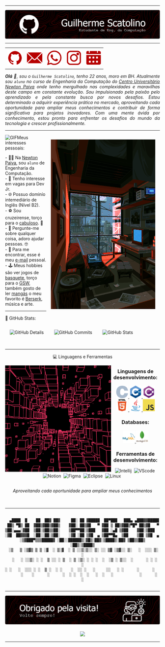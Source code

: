 -----

<div>
<img align="center" alt="Header" src="https://github.com/scatolinogui/scatolinogui/blob/main/img/github-header-image.png?raw=true"/>
</div>

-----

<div align="center">
<table>
<tr></tr>
 <td align="center" colspan="11"></td>
<tr>
<td><a href="https://github.com/scatolinogui" target="_blank"><img src="https://github.com/scatolinogui/scatolinogui/blob/main/img/github5.png?raw=true" width="50px" height="50px"/></a>
</td>
<td><a href="mailto:pereirascatolino@gmail.com" target="_blank"><img src="https://github.com/scatolinogui/scatolinogui/blob/main/img/gmail4.png?raw=true" width="50px" height="50px"/></a>
</td>
<td><a href="https://wa.me/5535999878144" target="_blank"><img src="https://github.com/scatolinogui/scatolinogui/blob/main/img/wpp3.png?raw=true" width="50px" height="50px"/></a>
</td>
<td><a href="https://www.instagram.com/scatolinogui/" target="_blank"><img src="https://github.com/scatolinogui/scatolinogui/blob/main/img/insta3.png?raw=true" width="50px" height="50px"/></a>
</td>
<td><a href="https://calendly.com/pereirascatolino/30min" target="_blank"><img src="https://github.com/scatolinogui/scatolinogui/blob/main/img/calendar4.png?raw=true" width="50px" height="50px"/></a>
</td>
<tr>
 <td align="center" colspan="11"></td>
</tr> 
</table>
</div>

<div align="justify">
<i><b>Olá</b> 👋, sou o <code>Guilherme Scatolino</code>, tenho 22 anos, moro em BH. Atualmente sou <code>aluno</code> no curso de Engenharia da Computação do <a href="https://newtonpaiva.br/" target="_blank">Centro Universitário Newton Paiva</a> onde tenho mergulhado nas complexidades e maravilhas deste campo em constante evolução. Sou impulsionado pela paixão pelo aprendizado e pela constante busca por novos desafios. Estou determinado a adquirir experiência prática no mercado, aproveitando cada oportunidade para ampliar meus conhecimentos e contribuir de forma significativa para projetos inovadores. Com uma mente ávida por conhecimento, estou pronto para enfrentar os desafios do mundo da tecnologia e crescer profissionalmente. </i> <br />
</div>

-----

<div>
<div>
<img align="right" alt="GIF" vspace="15" hspace="15" src="https://github.com/ScatolinoGui/ScatolinoGui/blob/main/img/side-gif.gif?raw=true"  width="340px" height="550px"/>
</div>

<img height="20" alt="GIF" src="https://github.com/scatolinogui/scatolinogui/blob/main/img/soulgem.gif?raw=true"/>Meus interesses pessoais:

<div align="left">
<p> 
- 👨‍🎓 Na <a href="https://newtonpaiva.br/" target="_blank">Newton Paiva</a>, sou <code>aluno</code> de Engenharia da Computação.<br/>
- 💼 Tenho interesse em vagas para Dev Jr.<br/>
- 🌐 Possuo dominío intemediário de Inglês (Nível B2).<br/>
- ⚽ Sou cruzeirense, torço para o <a href="https://www.cruzeiro.com.br/" target="_blank">cabuloso</a>. 🦊<br/>
- 💬 Pergunte-me sobre qualquer coisa, adoro ajudar pessoas. 🤓<br />
- 📧 Para me encontrar, esse é meu <a href="mailto:pereirascatolino@gmail.com" target="_blank">e-mail</a> pessoal.<br/>
- 🕹️ Meus hobbies são ver jogos de <a href="https://olympico.com.br/esportes/basquete/" target="_blank">basquete</a>, torço para o <a href="https://www.nba.com/warriors" target="_blank">GSW</a>, também gosto de ler <a href="https://pt.wikipedia.org/wiki/Mang%C3%A1" target="_blank">mangás</a> o meu favorito é <a href="https://pt.wikipedia.org/wiki/Berserk_(mang%C3%A1)" target="_blank">Berserk</a>, música e arte.<br/>
</p>
</div>
</div>

-----

📱 GitHub Stats:

<div align="left">
<img alt="GitHub Details" width="420px" src="http://github-profile-summary-cards.vercel.app/api/cards/profile-details?username=scatolinogui&theme=github_dark" vspace="15" hspace="15"/>
<img alt="GitHub Commits" width="200px" src="http://github-profile-summary-cards.vercel.app/api/cards/productive-time?username=scatolinogui&theme=github_dark" vspace="15" hspace="15"/>
<img alt="GitHub Stats" width="200px" src="http://github-profile-summary-cards.vercel.app/api/cards/stats?username=scatolinogui&theme=github_dark" vspace="15" hspace="15"/>

</div>
<br>

-----

<div align="center">

💻 Linguagens e Ferramentas

<img src="https://github.com/ScatolinoGui/ScatolinoGui/blob/main/img/side-gif-2.gif?raw=true" min-width="400px" max-width="345px" width="345px" align="left" alt="Square Gif">

### Linguagens de desenvolvimento:

<div align="center">
  <a href="https://www.cprogramming.com/" target="_blank" rel="noreferrer"> <img src="https://raw.githubusercontent.com/devicons/devicon/master/icons/c/c-original.svg" alt="c" width="40" height="40"/> 
  </a>
  <a href="https://www.w3schools.com/cpp/" target="_blank" rel="noreferrer"> <img src="https://raw.githubusercontent.com/devicons/devicon/master/icons/cplusplus/cplusplus-original.svg" alt="cplusplus" width="40" height="40"/> 
  </a>
  <a href="https://www.w3schools.com/cs/" target="_blank" rel="noreferrer"> <img src="https://raw.githubusercontent.com/devicons/devicon/master/icons/csharp/csharp-original.svg" alt="csharp" width="40" height="40"/> 
  </a>
  <a href="https://www.w3.org/html/" target="_blank" rel="noreferrer"> <img src="https://raw.githubusercontent.com/devicons/devicon/master/icons/html5/html5-original-wordmark.svg" alt="html5" width="40" height="40"/> 
  </a>
  <a href="https://www.java.com" target="_blank" rel="noreferrer"> <img src="https://raw.githubusercontent.com/devicons/devicon/master/icons/java/java-original.svg" alt="java" width="40" height="40"/> 
  </a>
  <a href="https://developer.mozilla.org/en-US/docs/Web/JavaScript" target="_blank" rel="noreferrer"> <img src="https://raw.githubusercontent.com/devicons/devicon/master/icons/javascript/javascript-original.svg" alt="javascript" width="40" height="40"/>
  </a>
</div>

###

### Databases:

<div align="center">
  <a href="https://www.mysql.com/" target="_blank" rel="noreferrer"> <img src="https://raw.githubusercontent.com/devicons/devicon/master/icons/mysql/mysql-original-wordmark.svg" alt="mysql" width="40" height="40"/> 
  </a>
  <a href="https://www.mongodb.com/" target="_blank" rel="noreferrer"> <img src="https://raw.githubusercontent.com/devicons/devicon/master/icons/mongodb/mongodb-original-wordmark.svg" alt="mongodb" width="40" height="40"/> 
  </a>

</div>

###

### Ferramentas de desenvolvimento:

![Intellij](https://img.shields.io/badge/intellij-da2f5a?style=for-the-badge&logo=intellij&logoColor=white)&nbsp;
![VScode](https://img.shields.io/badge/vscode-4285F4?style=for-the-badge&logo=vscode&logoColor=white)&nbsp;
![Notion](https://img.shields.io/badge/Notion-000000?style=for-the-badge&logo=notion&logoColor=white)&nbsp;
![Figma](https://img.shields.io/badge/Figma-b70000?style=for-the-badge&logo=figma&logoColor=white)&nbsp;
![Eclipse](https://img.shields.io/badge/Eclipse-2C2255?style=for-the-badge&logo=eclipse&logoColor=white)&nbsp;
![Linux](https://img.shields.io/badge/Linux-000000?style=for-the-badge&logo=linux&logoColor=white)&nbsp;
<div align="center">
<i><br>Aproveitando cada oportunidade para ampliar meus conhecimentos </br></i>
</div>
<br/>
<br/>
</div>

-----

<div align="center">

```text

  ▄████  █    ██  ██▓ ██▓     ██░ ██ ▓█████  ██▀███   ███▄ ▄███▓▓█████ 
 ██▒ ▀█▒ ██  ▓██▒▓██▒▓██▒    ▓██░ ██▒▓█   ▀ ▓██ ▒ ██▒▓██▒▀█▀ ██▒▓█   ▀ 
▒██░▄▄▄░▓██  ▒██░▒██▒▒██░    ▒██▀▀██░▒███   ▓██ ░▄█ ▒▓██    ▓██░▒███   
░▓█  ██▓▓▓█  ░██░░██░▒██░    ░▓█ ░██ ▒▓█  ▄ ▒██▀▀█▄  ▒██    ▒██ ▒▓█  ▄ 
░▒▓███▀▒▒▒█████▓ ░██░░██████▒░▓█▒░██▓░▒████▒░██▓ ▒██▒▒██▒   ░██▒░▒████▒
 ░▒   ▒ ░▒▓▒ ▒ ▒ ░▓  ░ ▒░▓  ░ ▒ ░░▒░▒░░ ▒░ ░░ ▒▓ ░▒▓░░ ▒░   ░  ░░░ ▒░ ░
  ░   ░ ░░▒░ ░ ░  ▒ ░░ ░ ▒  ░ ▒ ░▒░ ░ ░ ░  ░  ░▒ ░ ▒░░  ░      ░ ░ ░  ░
░ ░   ░  ░░░ ░ ░  ▒ ░  ░ ░    ░  ░░ ░   ░     ░░   ░ ░      ░      ░   
      ░    ░      ░      ░  ░ ░  ░  ░   ░  ░   ░            ░      ░  ░
                                                                       
```                                        

</div>

-----

<div>
<img align="center" alt="Footer" src="https://github.com/scatolinogui/scatolinogui/blob/main/img/github-footer-image.png?raw=true"/>
</div>

###

<div align="center">
  <img src="https://profile-counter.glitch.me/ScatolinoGui/count.svg">
</div>

-----

